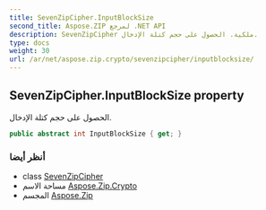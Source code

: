 ```yaml
---
title: SevenZipCipher.InputBlockSize
second_title: Aspose.ZIP لمرجع .NET API
description: SevenZipCipher ملكية. الحصول على حجم كتلة الإدخال.
type: docs
weight: 30
url: /ar/net/aspose.zip.crypto/sevenzipcipher/inputblocksize/
---
```

## SevenZipCipher.InputBlockSize property

الحصول على حجم كتلة الإدخال.

```csharp
public abstract int InputBlockSize { get; }
```

### أنظر أيضا

* class [SevenZipCipher](../)
* مساحة الاسم [Aspose.Zip.Crypto](../../sevenzipcipher/)
* المجسم [Aspose.Zip](../../../)


